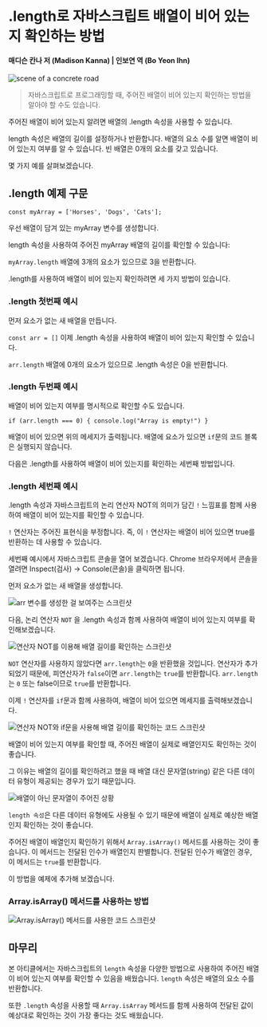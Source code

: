 # .length로 자바스크립트 배열이 비어 있는지 확인하는 방법
#### 매디슨 칸나 저 (Madison Kanna) | 인보연 역 (Bo Yeon Ihn)

![scene of a concrete road](https://www.freecodecamp.org/news/content/images/size/w2000/2020/09/road-690087_1920.jpg)

> 자바스크립트로 프로그래밍할 때, 주어진 배열이 비어 있는지 확인하는 방법을 알아야 할 수도 있습니다.

주어진 배열이 비어 있는지 알려면 배열의 .length 속성을 사용할 수 있습니다. 


length 속성은 배열의 길이를 설정하거나 반환합니다. 배열의 요소 수를 알면 배열이 비어 있는지 여부를 알 수 있습니다. 빈 배열은 0개의 요소를 갖고 있습니다. 


몇 가지 예를 살펴보겠습니다. 

## .length 예제 구문 
`const myArray = ['Horses', 'Dogs', 'Cats'];`

우선 배열이 담겨 있는 myArray 변수를 생성합니다. 

length 속성을 사용하여 주어진 myArray 배열의 길이를 확인할 수 있습니다: 

`myArray.length`
배열에 3개의 요소가 있으므로 3을 반환합니다.

.length를 사용하여 배열이 비어 있는지 확인하려면 세 가지 방법이 있습니다.

### .length 첫번째 예시 
먼저 요소가 없는 새 배열을 만듭니다. 

`const arr = []`
이제 .length 속성을 사용하여 배열이 비어 있는지 확인할 수 있습니다. 

`arr.length`
배열에 0개의 요소가 있으므로 .length 속성은 0을 반환합니다. 


### .length 두번째 예시 
배열이 비어 있는지 여부를 명시적으로 확인할 수도 있습니다. 

`if (arr.length === 0) { console.log("Array is empty!") }`

배열이 비어 있으면 위의 메세지가 출력됩니다. 배열에 요소가 있으면 `if`문의 코드 블록은 실행되지 않습니다. 

다음은 .length를 사용하여 배열이 비어 있는지를 확인하는 세번째 방법입니다. 

### .length 세번째 예시 
.length 속성과 자바스크립트의 논리 연산자 NOT의 의미가 담긴 `!` 느낌표를 함께 사용하여 배열이 비어 있는지를 확인할 수 있습니다. 

`!` 연산자는 주어진 표현식을 부정합니다. 즉, 이 `!` 연산자는 배열이 비어 있으면 true를 반환하는 데 사용할 수 있습니다. 

세번째 예시에서 자바스크립트 콘솔을 열어 보겠습니다. Chrome 브라우저에서 콘솔을 열려면 Inspect(검사) -> Console(콘솔)을 클릭하면 됩니다. 

먼저 요소가 없는 새 배열을 생성합니다. 

![arr 변수를 생성한 걸 보여주는 스크린샷](https://www.freecodecamp.org/news/content/images/2020/10/image.png)

다음, 논리 연산자 `NOT` 을 .length 속성과 함께 사용하여 배열이 비어 있는지 여부를 확인해보겠습니다. 

![연산자 NOT를 이용해 배열 길이를 확인하는 스크린샷](https://www.freecodecamp.org/news/content/images/2020/10/Screen-Shot-2020-09-30-at-5.29.35-PM.png)

`NOT` 연산자를 사용하지 않았다면 `arr.length`는 `0`을 반환했을 것입니다. 연산자가 추가되었기 때문에, 피연산자가 `false`이면 `arr.length`는 `true`를 반환합니다. `arr.length`는 `0` 또는 false이므로 `true`를 반환합니다.

이제 `!` 연산자를 `if`문과 함께 사용하여, 배열이 비어 있으면 메세지를 출력해보겠습니다.

![연산자 NOT와 if문을 사용해 배열 길이를 확인하는 코드 스크린샷](https://www.freecodecamp.org/news/content/images/2020/10/image-2.png)

배열이 비어 있는지 여부를 확인할 때, 주어진 배열이 실제로 배열인지도 확인하는 것이 좋습니다. 

그 이유는 배열의 길이를 확인하려고 했을 때 배열 대신 문자열(string) 같은 다른 데이터 유형이 제공되는 경우가 있기 때문입니다.

![배열이 아닌 문자열이 주어진 상황](https://www.freecodecamp.org/news/content/images/2020/10/image-7.png)

`length 속성`은 다른 데이터 유형에도 사용될 수 있기 때문에 배열이 실제로 예상한 배열인지 확인하는 것이 좋습니다. 

주어진 배열이 배열인지 확인하기 위해서 `Array.isArray()` 메서드를 사용하는 것이 좋습니다. 이 메서드는 전달된 인수가 배열인지 판별합니다. 전달된 인수가 배열인 경우, 이 메서드는 `true`를 반환합니다. 

이 방법을 예제에 추가해 보겠습니다. 


### Array.isArray() 메서드를 사용하는 방법
![Array.isArray() 메서드를 사용한 코드 스크린샷](https://www.freecodecamp.org/news/content/images/2020/10/image-3.png)


## 마무리
본 아티클에서는 자바스크립트의 `length` 속성을 다양한 방법으로 사용하여 주어진 배열이 비어 있는지 여부를 확인할 수 있음을 배웠습니다. `length` 속성은 배열의 요소 수를 반환합니다.

또한 `.length` 속성을 사용할 때 `Array.isArray` 메서드를 함께 사용하여 전달된 값이 예상대로 확인하는 것이 가장 좋다는 것도 배웠습니다. 
